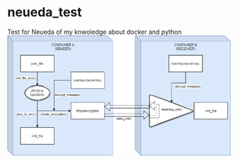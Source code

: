 # neueda_test
Test for Neueda of my knwoledge about docker and python
![alt text](https://github.com/danielRamon/neueda_test/blob/main/Untitled%20Diagram.drawio.png?raw=true)
